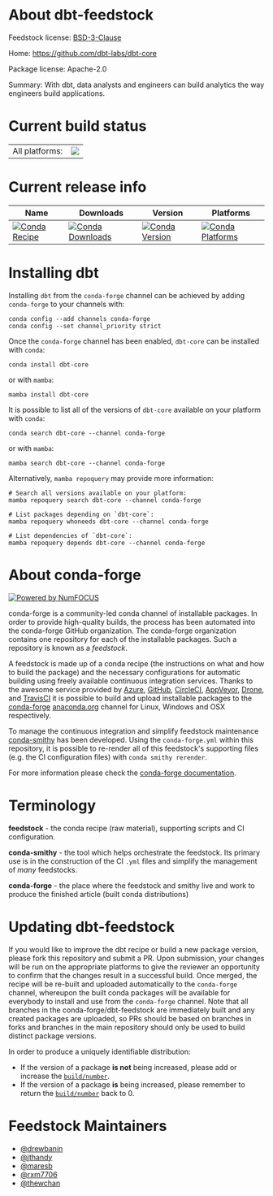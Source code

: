 About dbt-feedstock
===================

Feedstock license: [BSD-3-Clause](https://github.com/conda-forge/dbt-feedstock/blob/main/LICENSE.txt)

Home: https://github.com/dbt-labs/dbt-core

Package license: Apache-2.0

Summary: With dbt, data analysts and engineers can build analytics the way engineers build applications.

Current build status
====================


<table><tr><td>All platforms:</td>
    <td>
      <a href="https://dev.azure.com/conda-forge/feedstock-builds/_build/latest?definitionId=5362&branchName=main">
        <img src="https://dev.azure.com/conda-forge/feedstock-builds/_apis/build/status/dbt-feedstock?branchName=main">
      </a>
    </td>
  </tr>
</table>

Current release info
====================

| Name | Downloads | Version | Platforms |
| --- | --- | --- | --- |
| [![Conda Recipe](https://img.shields.io/badge/recipe-dbt--core-green.svg)](https://anaconda.org/conda-forge/dbt-core) | [![Conda Downloads](https://img.shields.io/conda/dn/conda-forge/dbt-core.svg)](https://anaconda.org/conda-forge/dbt-core) | [![Conda Version](https://img.shields.io/conda/vn/conda-forge/dbt-core.svg)](https://anaconda.org/conda-forge/dbt-core) | [![Conda Platforms](https://img.shields.io/conda/pn/conda-forge/dbt-core.svg)](https://anaconda.org/conda-forge/dbt-core) |

Installing dbt
==============

Installing `dbt` from the `conda-forge` channel can be achieved by adding `conda-forge` to your channels with:

```
conda config --add channels conda-forge
conda config --set channel_priority strict
```

Once the `conda-forge` channel has been enabled, `dbt-core` can be installed with `conda`:

```
conda install dbt-core
```

or with `mamba`:

```
mamba install dbt-core
```

It is possible to list all of the versions of `dbt-core` available on your platform with `conda`:

```
conda search dbt-core --channel conda-forge
```

or with `mamba`:

```
mamba search dbt-core --channel conda-forge
```

Alternatively, `mamba repoquery` may provide more information:

```
# Search all versions available on your platform:
mamba repoquery search dbt-core --channel conda-forge

# List packages depending on `dbt-core`:
mamba repoquery whoneeds dbt-core --channel conda-forge

# List dependencies of `dbt-core`:
mamba repoquery depends dbt-core --channel conda-forge
```


About conda-forge
=================

[![Powered by
NumFOCUS](https://img.shields.io/badge/powered%20by-NumFOCUS-orange.svg?style=flat&colorA=E1523D&colorB=007D8A)](https://numfocus.org)

conda-forge is a community-led conda channel of installable packages.
In order to provide high-quality builds, the process has been automated into the
conda-forge GitHub organization. The conda-forge organization contains one repository
for each of the installable packages. Such a repository is known as a *feedstock*.

A feedstock is made up of a conda recipe (the instructions on what and how to build
the package) and the necessary configurations for automatic building using freely
available continuous integration services. Thanks to the awesome service provided by
[Azure](https://azure.microsoft.com/en-us/services/devops/), [GitHub](https://github.com/),
[CircleCI](https://circleci.com/), [AppVeyor](https://www.appveyor.com/),
[Drone](https://cloud.drone.io/welcome), and [TravisCI](https://travis-ci.com/)
it is possible to build and upload installable packages to the
[conda-forge](https://anaconda.org/conda-forge) [anaconda.org](https://anaconda.org/)
channel for Linux, Windows and OSX respectively.

To manage the continuous integration and simplify feedstock maintenance
[conda-smithy](https://github.com/conda-forge/conda-smithy) has been developed.
Using the ``conda-forge.yml`` within this repository, it is possible to re-render all of
this feedstock's supporting files (e.g. the CI configuration files) with ``conda smithy rerender``.

For more information please check the [conda-forge documentation](https://conda-forge.org/docs/).

Terminology
===========

**feedstock** - the conda recipe (raw material), supporting scripts and CI configuration.

**conda-smithy** - the tool which helps orchestrate the feedstock.
                   Its primary use is in the construction of the CI ``.yml`` files
                   and simplify the management of *many* feedstocks.

**conda-forge** - the place where the feedstock and smithy live and work to
                  produce the finished article (built conda distributions)


Updating dbt-feedstock
======================

If you would like to improve the dbt recipe or build a new
package version, please fork this repository and submit a PR. Upon submission,
your changes will be run on the appropriate platforms to give the reviewer an
opportunity to confirm that the changes result in a successful build. Once
merged, the recipe will be re-built and uploaded automatically to the
`conda-forge` channel, whereupon the built conda packages will be available for
everybody to install and use from the `conda-forge` channel.
Note that all branches in the conda-forge/dbt-feedstock are
immediately built and any created packages are uploaded, so PRs should be based
on branches in forks and branches in the main repository should only be used to
build distinct package versions.

In order to produce a uniquely identifiable distribution:
 * If the version of a package **is not** being increased, please add or increase
   the [``build/number``](https://docs.conda.io/projects/conda-build/en/latest/resources/define-metadata.html#build-number-and-string).
 * If the version of a package **is** being increased, please remember to return
   the [``build/number``](https://docs.conda.io/projects/conda-build/en/latest/resources/define-metadata.html#build-number-and-string)
   back to 0.

Feedstock Maintainers
=====================

* [@drewbanin](https://github.com/drewbanin/)
* [@jthandy](https://github.com/jthandy/)
* [@maresb](https://github.com/maresb/)
* [@rxm7706](https://github.com/rxm7706/)
* [@thewchan](https://github.com/thewchan/)

